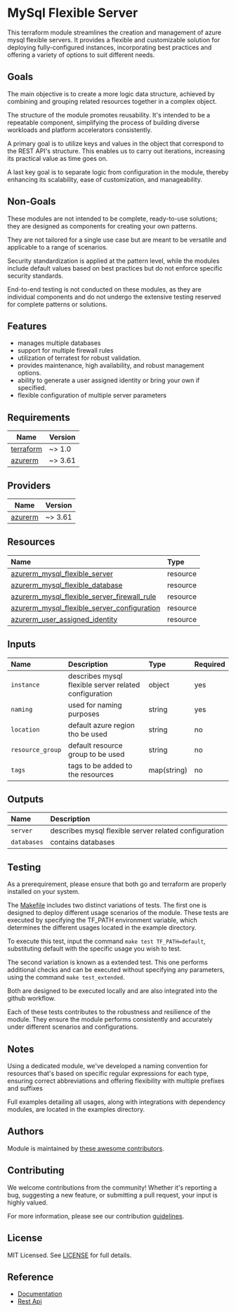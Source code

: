 # MySql Flexible Server

This terraform module streamlines the creation and management of azure mysql flexible servers. It provides a flexible and customizable solution for deploying fully-configured instances, incorporating best practices and offering a variety of options to suit different needs.

## Goals

The main objective is to create a more logic data structure, achieved by combining and grouping related resources together in a complex object.

The structure of the module promotes reusability. It's intended to be a repeatable component, simplifying the process of building diverse workloads and platform accelerators consistently.

A primary goal is to utilize keys and values in the object that correspond to the REST API's structure. This enables us to carry out iterations, increasing its practical value as time goes on.

A last key goal is to separate logic from configuration in the module, thereby enhancing its scalability, ease of customization, and manageability.

## Non-Goals

These modules are not intended to be complete, ready-to-use solutions; they are designed as components for creating your own patterns.

They are not tailored for a single use case but are meant to be versatile and applicable to a range of scenarios.

Security standardization is applied at the pattern level, while the modules include default values based on best practices but do not enforce specific security standards.

End-to-end testing is not conducted on these modules, as they are individual components and do not undergo the extensive testing reserved for complete patterns or solutions.

## Features

- manages multiple databases
- support for multiple firewall rules
- utilization of terratest for robust validation.
- provides maintenance, high availability, and robust management options.
- ability to generate a user assigned identity or bring your own if specified.
- flexible configuration of multiple server parameters

## Requirements

| Name | Version |
|------|---------|
| <a name="requirement_terraform"></a> [terraform](#requirement\_terraform) | ~> 1.0 |
| <a name="requirement_azurerm"></a> [azurerm](#requirement\_azurerm) | ~> 3.61 |

## Providers

| Name | Version |
|------|---------|
| <a name="provider_azurerm"></a> [azurerm](#provider\_azurerm) | ~> 3.61 |


## Resources

| Name | Type |
| :-- | :-- |
| [azurerm_mysql_flexible_server](https://registry.terraform.io/providers/hashicorp/azurerm/latest/docs/resources/mysql_flexible_server) | resource |
| [azurerm_mysql_flexible_database](https://registry.terraform.io/providers/hashicorp/azurerm/latest/docs/resources/mysql_flexible_database) | resource |
| [azurerm_mysql_flexible_server_firewall_rule](https://registry.terraform.io/providers/hashicorp/azurerm/latest/docs/resources/mysql_flexible_server_firewall_rule) | resource |
| [azurerm_mysql_flexible_server_configuration](https://registry.terraform.io/providers/hashicorp/azurerm/latest/docs/resources/mysql_flexible_server_configuration) | resource |
| [azurerm_user_assigned_identity](https://registry.terraform.io/providers/hashicorp/azurerm/latest/docs/resources/user_assigned_identity) | resource |

## Inputs

| Name | Description | Type | Required |
| :-- | :-- | :-- | :-- |
| `instance` | describes mysql flexible server related configuration | object | yes |
| `naming` | used for naming purposes | string | yes |
| `location` | default azure region tho be used | string | no |
| `resource_group` | default resource group to be used | string | no |
| `tags` | tags to be added to the resources | map(string) | no |

## Outputs

| Name | Description |
| :-- | :-- |
| `server` | describes mysql flexible server related configuration |
| `databases` | contains databases |

## Testing

As a prerequirement, please ensure that both go and terraform are properly installed on your system.

The [Makefile](Makefile) includes two distinct variations of tests. The first one is designed to deploy different usage scenarios of the module. These tests are executed by specifying the TF_PATH environment variable, which determines the different usages located in the example directory.

To execute this test, input the command ```make test TF_PATH=default```, substituting default with the specific usage you wish to test.

The second variation is known as a extended test. This one performs additional checks and can be executed without specifying any parameters, using the command ```make test_extended```.

Both are designed to be executed locally and are also integrated into the github workflow.

Each of these tests contributes to the robustness and resilience of the module. They ensure the module performs consistently and accurately under different scenarios and configurations.

## Notes

Using a dedicated module, we've developed a naming convention for resources that's based on specific regular expressions for each type, ensuring correct abbreviations and offering flexibility with multiple prefixes and suffixes

Full examples detailing all usages, along with integrations with dependency modules, are located in the examples directory.

## Authors

Module is maintained by [these awesome contributors](https://github.com/cloudnationhq/terraform-azure-mysql/graphs/contributors).

## Contributing

We welcome contributions from the community! Whether it's reporting a bug, suggesting a new feature, or submitting a pull request, your input is highly valued.

For more information, please see our contribution [guidelines](https://github.com/CloudNationHQ/terraform-azure-mysql/blob/main/CONTRIBUTING.md).

## License

MIT Licensed. See [LICENSE](https://github.com/cloudnationhq/terraform-azure-mysql/blob/main/LICENSE) for full details.

## Reference

- [Documentation](https://learn.microsoft.com/en-us/azure/mysql/flexible-server/overview)
- [Rest Api](https://learn.microsoft.com/en-us/rest/api/mysql/)
